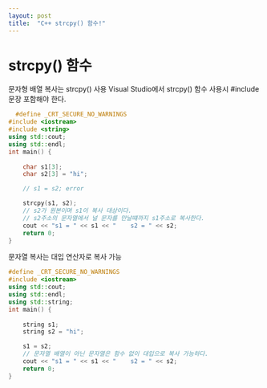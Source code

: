 ```yaml
---
layout: post
title:  "C++ strcpy() 함수!"
---
```


# strcpy() 함수
문자형 배열 복사는 strcpy() 사용
Visual Studio에서 strcpy() 함수 사용시 #include <string> 문장 포함해야 한다.
```c++
  #define _CRT_SECURE_NO_WARNINGS
#include <iostream>
#include <string>
using std::cout;
using std::endl;
int main() {
	
	char s1[3];
	char s2[3] = "hi";

	// s1 = s2; error

	strcpy(s1, s2);
	// s2가 원본이며 s1이 복사 대상이다.
	// s2주소의 문자열에서 널 문자를 만날떄까지 s1주소로 복사한다.
	cout << "s1 = " << s1 << "    s2 = " << s2;
	return 0;
}
```
  
문자열 복사는 대입 연산자로 복사 가능
```c++
#define _CRT_SECURE_NO_WARNINGS
#include <iostream>
using std::cout;
using std::endl;
using std::string;
int main() {
	
	string s1;
	string s2 = "hi";

	s1 = s2;
	// 문자열 배열이 아닌 문자열은 함수 없이 대입으로 복사 가능하다.
	cout << "s1 = " << s1 << "    s2 = " << s2;
	return 0;
}

```
